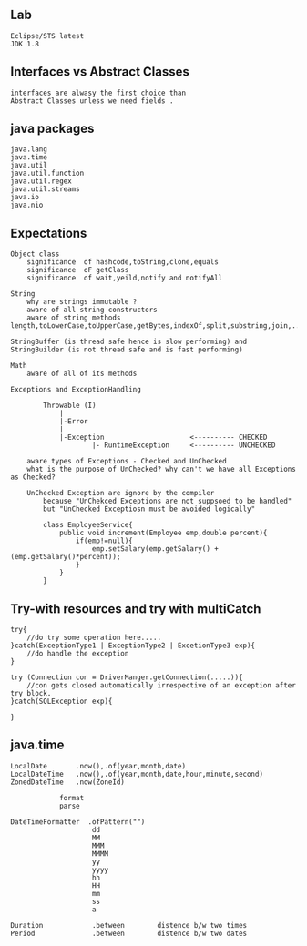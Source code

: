 Lab 
---------------

    Eclipse/STS latest
    JDK 1.8

Interfaces vs Abstract Classes
-----------------------------------------------

    interfaces are alwasy the first choice than
    Abstract Classes unless we need fields .

java packages
-----------------------------------------------

    java.lang
    java.time
    java.util
    java.util.function
    java.util.regex
    java.util.streams
    java.io
    java.nio

Expectations
---------------------------------------------------

    Object class 
        significance  of hashcode,toString,clone,equals
        significance  oF getClass
        significance  of wait,yeild,notify and notifyAll

    String
        why are strings immutable ?
        aware of all string constructors
        aware of string methods length,toLowerCase,toUpperCase,getBytes,indexOf,split,substring,join,..

    StringBuffer (is thread safe hence is slow performing) and StringBuilder (is not thread safe and is fast performing)

    Math
        aware of all of its methods

    Exceptions and ExceptionHandling

            Throwable (I)
                |
                |-Error
                |
                |-Exception                     <---------- CHECKED
                        |- RuntimeException     <---------- UNCHECKED

        aware types of Exceptions - Checked and UnChecked
        what is the purpose of UnChecked? why can't we have all Exceptions as Checked?

        UnChecked Exception are ignore by the compiler 
            because "UnChekced Exceptions are not suppsoed to be handled"
            but "UnChecked Exceptiosn must be avoided logically"

            class EmployeeService{
                public void increment(Employee emp,double percent){
                    if(emp!=null){
                        emp.setSalary(emp.getSalary() + (emp.getSalary()*percent));
                    }
                }
            }

Try-with resources and try with multiCatch
-------------------------------------------------------------

    try{
        //do try some operation here.....
    }catch(ExceptionType1 | ExceptionType2 | ExcetionType3 exp){
        //do handle the exception
    }

    try (Connection con = DriverManger.getConnection(.....)){
        //con gets closed automatically irrespective of an exception after try block.   
    }catch(SQLException exp){

    }

java.time
-------------------------------------------------------

    LocalDate       .now(),.of(year,month,date)
    LocalDateTime   .now(),.of(year,month,date,hour,minute,second)
    ZonedDateTime   .now(ZoneId)

                format
                parse

    DateTimeFormatter  .ofPattern("")
                        dd
                        MM
                        MMM
                        MMMM
                        yy
                        yyyy
                        hh
                        HH
                        mm
                        ss
                        a

    Duration            .between        distence b/w two times
    Period              .between        distence b/w two dates
